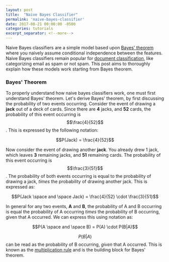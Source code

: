 ```yaml
---
layout: post
title:  "Naive Bayes Classifier"
permalink: 'naive-bayes-classifier'
date: 2017-08-21 00:00:00 -0500
categories: tutorials
excerpt_separator: <!--more-->
---
```


Naive Bayes classifiers are a simple model based upon [Bayes' theorem](https://en.wikipedia.org/wiki/Bayes%27_theorem) where you naively assume conditional independence between the features. Naive Bayes classifiers remain popular for [document classification](https://en.wikipedia.org/wiki/Document_classification), like categorizing email as spam or not spam. This post aims to thoroughly explain how these models work starting from Bayes theorem.

<!--more-->


### Bayes' Theorem
To properly understand how naive bayes classifiers work, one must first understand Bayes' theorem. Let's derive Bayes' theorem, by first discussing the probability of two events occurring. Consider the event of drawing a **jack** out of a deck of cards. Since there are **4** jacks, and **52** cards, the probability of this event occurring is $$\frac{4}{52}$$. This is expressed by the following notation:

$$P(Jack) = \frac{4}{52}$$

Now consider the event of drawing another **jack**. You already drew 1 jack, which leaves **3** remaining jacks, and **51** remaining cards. The probability of this event occurring is $$\frac{3}{51}$$. The probability of both events occurring is equal to the probability of drawing a jack, *times* the probability of drawing another jack. This is expressed as:

$$P(Jack \space and \space Jack) = \frac{4}{52} \cdot \frac{3}{51}$$

In general for any two events, **A** and **B**, the probability of A and B occurring is equal the probability of A occurring *times* the probability of B occurring, given that A occurred. We can express this using notation as:

$$P(A \space and \space B) = P(A) \cdot P(B|A)$$

$$P(B \vert A)$$ can be read as the probability of B occurring, *given* that A occurred. This is known as the [multiplication rule](https://www.khanacademy.org/math/ap-statistics/probability-ap/probability-multiplication-rule/a/general-multiplication-rule) and is the building block for Bayes' theorem.
